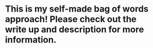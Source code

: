 # This is my self-made bag of words approach! Please check out the write up and description for more information.
